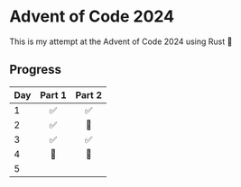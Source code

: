 # Advent of Code 2024

This is my attempt at the Advent of Code 2024 using Rust :muscle:

## Progress

| Day |        Part 1         |        Part 2         |
| --- | :-------------------: | :-------------------: |
| 1   |  :white_check_mark:   |  :white_check_mark:   |
| 2   |  :white_check_mark:   | :black_square_button: |
| 3   |  :white_check_mark:   |  :white_check_mark:   |
| 4   | :black_square_button: | :black_square_button: |
| 5   |                       |                       |
